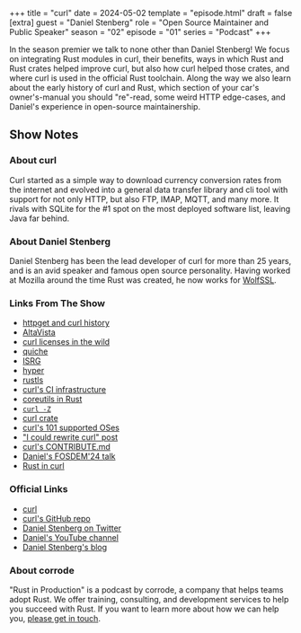 +++
title = "curl"
date = 2024-05-02
template = "episode.html"
draft = false
[extra]
guest = "Daniel Stenberg"
role = "Open Source Maintainer and Public Speaker"
season = "02"
episode = "01"
series = "Podcast"
+++

<div><script id="letscast-player-82930892" src="https://letscast.fm/podcasts/rust-in-production-82281512/episodes/rust-in-production-ep-8-curl-s-daniel-stenberg/player.js?size=s"></script></div>

In the season premier we talk to none other than Daniel Stenberg! We focus on integrating Rust modules in curl, their benefits, ways in which Rust and Rust crates helped improve curl, but also how curl helped those crates, and where curl is used in the official Rust toolchain. Along the way we also learn about the early history of curl and Rust, which section of your car's owner's-manual you should "re"-read, some weird HTTP edge-cases, and Daniel's experience in open-source maintainership.

<!-- more -->

## Show Notes

### About curl

Curl started as a simple way to download currency conversion rates from the
internet and evolved into a general data transfer library and cli tool with
support for not only HTTP, but also FTP, IMAP, MQTT, and many more. It rivals
with SQLite for the #1 spot on the most deployed software list, leaving Java
far behind.


### About Daniel Stenberg

Daniel Stenberg has been the lead developer of curl for more than 25 years, and
is an avid speaker and famous open source personality. Having worked at Mozilla
around the time Rust was created, he now works for
[WolfSSL](https://www.wolfssl.com/).


### Links From The Show

 - [httpget and curl history](https://curl.se/docs/history.html)
 - [AltaVista](https://en.wikipedia.org/wiki/AltaVista)
 - [curl licenses in the wild](https://daniel.haxx.se/blog/2016/10/03/screenshotted-curl-credits/)
 - [quiche](https://github.com/cloudflare/quiche)
 - [ISRG](https://www.abetterinternet.org/)
 - [hyper](https://hyper.rs/)
 - [rustls](https://github.com/rustls/rustls)
 - [curl's CI infrastructure](https://daniel.haxx.se/blog/2023/02/01/curls-use-of-many-ci-services/)
 - [coreutils in Rust](https://uutils.github.io/coreutils/)
 - [`curl -Z`](https://curl.se/docs/manpage.html#-Z)
 - [curl crate](https://github.com/alexcrichton/curl-rust)
 - [curl's 101 supported OSes](https://curl.se/docs/install.html#101-operating-systems)
 - ["I could rewrite curl" post](https://daniel.haxx.se/blog/2021/05/20/i-could-rewrite-curl/)
 - [curl's CONTRIBUTE.md](https://github.com/curl/curl/blob/master/docs/CONTRIBUTE.md)
 - [Daniel's FOSDEM'24 talk](https://fosdem.org/2024/schedule/event/fosdem-2024-1931-you-too-could-have-made-curl-/)
 - [Rust in curl](https://daniel.haxx.se/blog/2022/02/01/curl-with-rust/)


### Official Links

 - [curl](https://curl.se/)
 - [curl's GitHub repo](https://github.com/curl/curl)
 - [Daniel Stenberg on Twitter](https://twitter.com/bagder)
 - [Daniel's YouTube channel](https://www.youtube.com/user/danielhaxxse)
 - [Daniel Stenberg's blog](https://daniel.haxx.se/blog/)


### About corrode

"Rust in Production" is a podcast by corrode, a company that helps teams adopt
Rust. We offer training, consulting, and development services to help you
succeed with Rust. If you want to learn more about how we can help you, [please
get in touch](/about).
